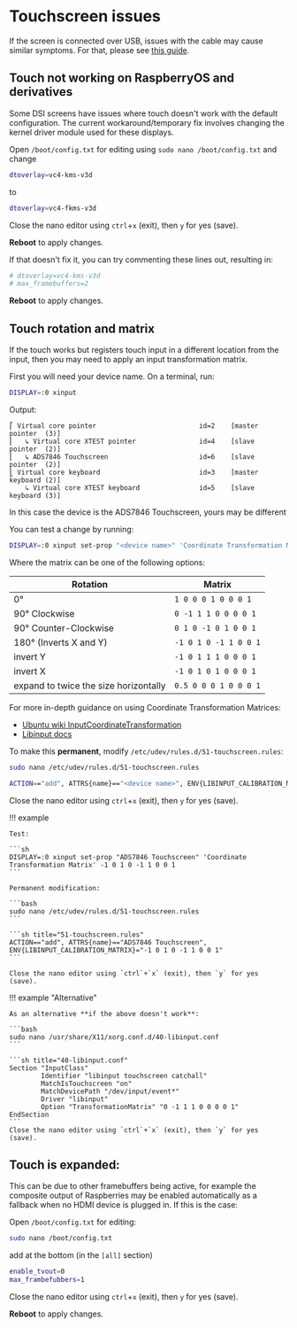 # Touchscreen issues

If the screen is connected over USB, issues with the cable may cause similar symptoms. For that, please see [this guide](Physical_Install.md#cable-issues).

## Touch not working on RaspberryOS and derivatives

Some DSI screens have issues where touch doesn't work with the default configuration.
The current workaround/temporary fix involves changing the kernel driver module used for these displays.

Open `/boot/config.txt` for editing using `sudo nano /boot/config.txt` and change

```sh
dtoverlay=vc4-kms-v3d
```

to

```sh
dtoverlay=vc4-fkms-v3d
```

Close the nano editor using `ctrl`+`x` (exit), then `y` for yes (save).

**Reboot** to apply changes.

If that doesn't fix it, you can try commenting these lines out, resulting in:

```sh
# dtoverlay=vc4-kms-v3d
# max_framebuffers=2
```

**Reboot** to apply changes.

## Touch rotation and matrix

If the touch works but registers touch input in a different location from the input, then you may need to apply an input transformation matrix.

First you will need your device name. On a terminal, run:

```sh
DISPLAY=:0 xinput
```

Output:

```text
⎡ Virtual core pointer                          id=2    [master pointer  (3)]
⎜   ↳ Virtual core XTEST pointer                id=4    [slave  pointer  (2)]
⎜   ↳ ADS7846 Touchscreen                       id=6    [slave  pointer  (2)]
⎣ Virtual core keyboard                         id=3    [master keyboard (2)]
    ↳ Virtual core XTEST keyboard               id=5    [slave  keyboard (3)]
```

In this case the device is the ADS7846 Touchscreen, yours may be different

You can test a change by running:

```sh
DISPLAY=:0 xinput set-prop "<device name>" 'Coordinate Transformation Matrix' <matrix>
```

Where the matrix can be one of the following options:

| Rotation                                | Matrix                |
|-----------------------------------------|-----------------------|
| 0°                                      | `1 0 0 0 1 0 0 0 1`   |
| 90° Clockwise                           | `0 -1 1 1 0 0 0 0 1`  |
| 90° Counter-Clockwise                   | `0 1 0 -1 0 1 0 0 1`  |
| 180° (Inverts X and Y)                  | `-1 0 1 0 -1 1 0 0 1` |
| invert Y                                | `-1 0 1 1 1 0 0 0 1`  |
| invert X                                | `-1 0 1 0 1 0 0 0 1`  |
| expand to twice the size horizontally   | `0.5 0 0 0 1 0 0 0 1` |

For more in-depth guidance on using Coordinate Transformation Matrices:

* [Ubuntu wiki InputCoordinateTransformation](https://wiki.ubuntu.com/X/InputCoordinateTransformation)
* [Libinput docs](https://wayland.freedesktop.org/libinput/doc/1.9.0/absolute_axes.html)

To make this **permanent**, modify `/etc/udev/rules.d/51-touchscreen.rules`:

```bash
sudo nano /etc/udev/rules.d/51-touchscreen.rules
```

```sh title="51-touchscreen.rules"
ACTION=="add", ATTRS{name}=="<device name>", ENV{LIBINPUT_CALIBRATION_MATRIX}="<matrix>"
```

Close the nano editor using `ctrl`+`x` (exit), then `y` for yes (save).

!!! example

    Test:

    ```sh
    DISPLAY=:0 xinput set-prop "ADS7846 Touchscreen" 'Coordinate Transformation Matrix' -1 0 1 0 -1 1 0 0 1
    ```

    Permanent modification:

    ```bash
    sudo nano /etc/udev/rules.d/51-touchscreen.rules
    ```

    ```sh title="51-touchscreen.rules"
    ACTION=="add", ATTRS{name}=="ADS7846 Touchscreen", ENV{LIBINPUT_CALIBRATION_MATRIX}="-1 0 1 0 -1 1 0 0 1"
    ```
    
    Close the nano editor using `ctrl`+`x` (exit), then `y` for yes (save).


!!! example "Alternative"

    As an alternative **if the above doesn't work**:

    ```bash
    sudo nano /usr/share/X11/xorg.conf.d/40-libinput.conf
    ```

    ```sh title="40-libinput.conf"
    Section "InputClass"
            Identifier "libinput touchscreen catchall"
            MatchIsTouchscreen "on"
            MatchDevicePath "/dev/input/event*"
            Driver "libinput"
            Option "TransformationMatrix" "0 -1 1 1 0 0 0 0 1"
    EndSection
    ```
    Close the nano editor using `ctrl`+`x` (exit), then `y` for yes (save).

## Touch is expanded:

This can be due to other framebuffers being active, for example the composite output of Raspberries
may be enabled automatically as a fallback when no HDMI device is plugged in.
If this is the case:

Open `/boot/config.txt` for editing:

```sh
sudo nano /boot/config.txt
```

add at the bottom (in the `[all]` section)

```sh title="config.txt"
enable_tvout=0
max_frambefubbers=1
```

Close the nano editor using `ctrl`+`x` (exit), then `y` for yes (save).

**Reboot** to apply changes.
